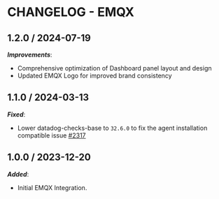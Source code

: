 # CHANGELOG - EMQX

## 1.2.0 / 2024-07-19

***Improvements***:

* Comprehensive optimization of Dashboard panel layout and design
* Updated EMQX Logo for improved brand consistency

## 1.1.0 / 2024-03-13

***Fixed***:

* Lower datadog-checks-base to `32.6.0` to fix the agent installation compatible issue [#2317](https://github.com/DataDog/integrations-extras/pull/2317)

## 1.0.0 / 2023-12-20

***Added***:

* Initial EMQX Integration.
